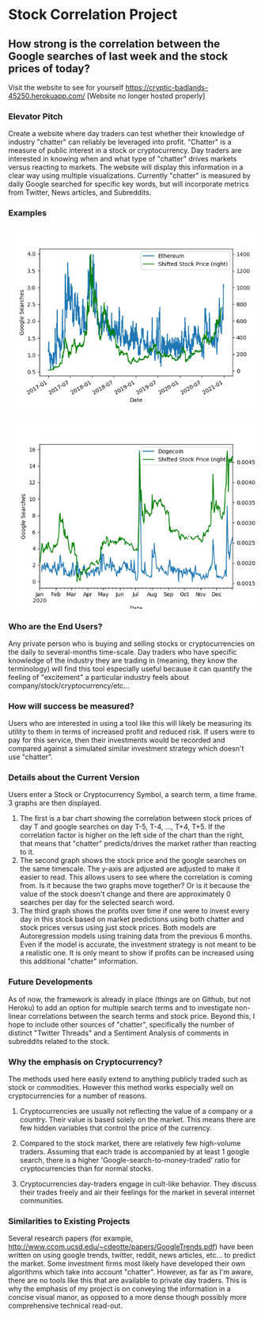 # Stock Correlation Project
## How strong is the correlation between the Google searches of last week and the stock prices of today?
Visit the website to see for yourself
https://cryptic-badlands-45250.herokuapp.com/
[Website no longer hosted properly]

### Elevator Pitch
Create a website where day traders can test whether their knowledge of industry "chatter" can reliably be leveraged into profit. "Chatter" is a measure of public interest in a stock or cryptocurrency. Day traders are interested in knowing when and what type of "chatter" drives markets versus reacting to markets. The website will display this information in a clear way using multiple visualizations. Currently "chatter" is measured by daily Google searched for specific key words, but will incorporate metrics from Twitter, News articles, and Subreddits. 

### Examples

![GitHub Logo](ETH-USD.png)

![GitHub Logo](DOGE-USD.png)

### Who are the End Users?
Any private person who is buying and selling stocks or cryptocurrencies on the daily to several-months time-scale. Day traders who have specific knowledge of the industry they are trading in (meaning, they know the terminology) will find this tool especially useful because it can quantify the feeling of "excitement" a particular industry feels about company/stock/cryptocurrency/etc... 

### How will success be measured?
Users who are interested in using a tool like this will likely be measuring its utility to them in terms of increased profit and reduced risk. If users were to pay for this service, then their investments would be recorded and compared against a simulated similar investment strategy which doesn't use "chatter".

### Details about the Current Version
Users enter a Stock or Cryptocurrency Symbol, a search term, a time frame. 3 graphs are then displayed. 
1. The first is a bar chart showing the correlation between stock prices of day T and google searches on day T-5, T-4, ..., T+4, T+5. If the correlation factor is higher on the left side of the chart than the right, that means that "chatter" predicts/drives the market rather than reacting to it. 
2. The second graph shows the stock price and the google searches on the same timescale. The y-axis are adjusted are adjusted to make it easier to read. This allows users to see where the correlation is coming from. Is it because the two graphs move together? Or is it because the value of the stock doesn't change and there are approximately 0 searches per day for the selected search word.
3. The third graph shows the profits over time if one were to invest every day in this stock based on market predictions using both chatter and stock prices versus using just stock prices. Both models are Autoregression models using training data from the previous 6 months. Even if the model is accurate, the investment strategy is not meant to be a realistic one. It is only meant to show if profits can be increased using this additional "chatter" information.

### Future Developments
As of now, the framework is already in place (things are on Github, but not Heroku) to add an option for multiple search terms and to investigate non-linear correlations between the search terms and stock price. Beyond this, I hope to include other sources of "chatter", specifically the number of distinct "Twitter Threads" and a Sentiment Analysis of comments in subreddits related to the stock. 

### Why the emphasis on Cryptocurrency?
The methods used here easily extend to anything publicly traded such as stock or commodities. However this method works especially well on cryptocurrencies for a number of reasons.

1. Cryptocurrencies are usually not reflecting the value of a company or a country. Their value is based solely on the market. This means there are few hidden variables that control the price of the currency.

2. Compared to the stock market, there are relatively few high-volume traders. Assuming that each trade is accompanied by at least 1 google search, there is a higher 'Google-search-to-money-traded' ratio for cryptocurrencies than for normal stocks. 

3. Cryptocurrencies day-traders engage in cult-like behavior. They discuss their trades freely and air their feelings for the market in several internet communities.  

### Similarities to Existing Projects
Several research papers (for example, http://www.ccom.ucsd.edu/~cdeotte/papers/GoogleTrends.pdf) have been written on using google trends, twitter, reddit, news articles, etc... to predict the market. Some investment firms most likely have developed their own algorithms which take into account "chatter". However, as far as I'm aware, there are no tools like this that are available to private day traders. This is why the emphasis of my project is on conveying the information in a concise visual manor, as opposed to a more dense though possibly more comprehensive technical read-out.  

